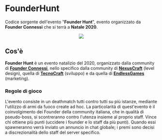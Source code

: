 # FounderHunt
Codice sorgente dell'evento "**Founder Hunt**", evento organizzato da **Founder Connessi** che si terrà a **Natale 2020**.

<p align="center"><img src="https://i.imgur.com/AWIlxmq.png" /></p>

## Cos'è
**Founder Hunt** è un evento natalizio del 2020, organizzato dalla community di [**Founder Connessi**](https://www.youtube.com/user/epicprot), nello specifico dalla community di [**NexusCraft**](http://www.nexuscraft.it/) (level design), quella di [**TecnoCraft**](https://www.tecnocraft.net/) (sviluppo) e da quella di [**EndlessGames**](https://www.endlessgames.it/) (marketing).

### Regole di gioco
L'evento consiste in un deathmatch tutti contro tutti su più istanze, mediante l'utilizzo di armi da fuoco create ad hoc. La particolarità di quest'evento è il coinvolgimento dei Founder della community italiana, che in qualità di pseudo-boss, si scontreranno contro l'utenza insieme al proprio staff. Vince chi ottiene più punti (uccidere i founder e lo staff da più punti). Quando essi spawneranno verrà inviato un annuncio in chat globale; i premi sono decisi a discrezionalità dello staff del server specifico.
